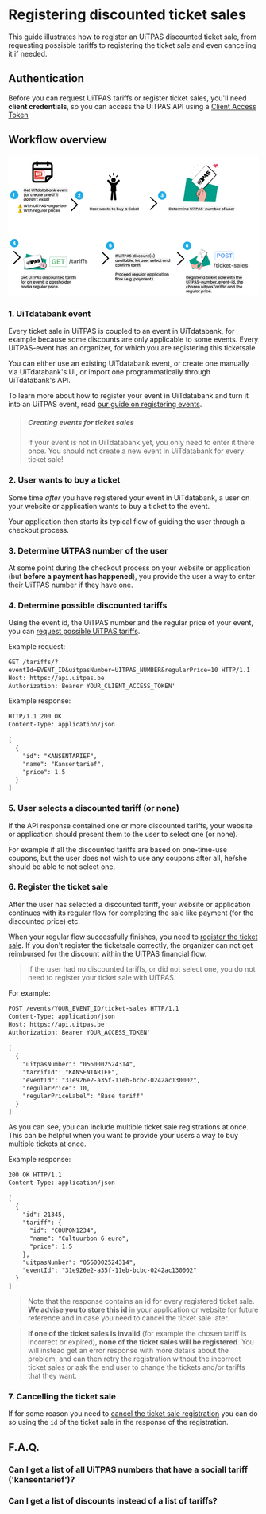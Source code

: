 # Registering discounted ticket sales

This guide illustrates how to register an UiTPAS discounted ticket sale, from requesting possisble tariffs to registering the ticket sale and even canceling it if needed.

## Authentication

Before you can request UiTPAS tariffs or register ticket sales, you'll need **client credentials**, so you can access the UiTPAS API using a [Client Access Token](https://publiq.stoplight.io/docs/authentication/docs/Authentication-methods/Client-access-token.md)

## Workflow overview

![](../../assets/images/steps-ticketing-UiTPAS-visual.png)

### 1. UiTdatabank event

Every ticket sale in UiTPAS is coupled to an event in UiTdatabank, for example because some discounts are only applicable to some events. Every UiTPAS-event has an organizer, for which you are registering this ticketsale. 

You can either use an existing UiTdatabank event, or create one manually via UiTdatabank's UI, or import one programmatically through UiTdatabank's API.
  
To learn more about how to register your event in UiTdatabank and turn it into an UiTPAS event, read [our guide on  registering events](/docs/Guides/Registering-events.md).

<!-- theme: warning -->
> ##### Creating events for ticket sales
> If your event is not in UiTdatabank yet, you only need to enter it there once. You should not create a new event in UiTdatabank for every ticket sale!

### 2. User wants to buy a ticket

Some time _after_ you have registered your event in UiTdatabank, a user on your website or application wants to buy a ticket to the event.

Your application then starts its typical flow of guiding the user through a checkout process.

### 3. Determine UiTPAS number of the user

At some point during the checkout process on your website or application (but **before a payment has happened**), you provide the user a way to enter their UiTPAS number if they have one.

### 4. Determine possible discounted tariffs

Using the event id, the UiTPAS number and the regular price of your event, you can [request possible UiTPAS tariffs](https://publiq.stoplight.io/docs/uitpas/reference/UiTPAS.v2.json/paths/~1tariffs/get).

Example request:

```http
GET /tariffs/?eventId=EVENT_ID&uitpasNumber=UITPAS_NUMBER&regularPrice=10 HTTP/1.1
Host: https://api.uitpas.be
Authorization: Bearer YOUR_CLIENT_ACCESS_TOKEN'
```

Example response:

```http
HTTP/1.1 200 OK
Content-Type: application/json

[
  {
    "id": "KANSENTARIEF",
    "name": "Kansentarief",
    "price": 1.5
  }
]
```

### 5. User selects a discounted tariff (or none)

If the API response contained one or more discounted tariffs, your website or application should present them to the user to select one (or none).

For example if all the discounted tariffs are based on one-time-use coupons, but the user does not wish to use any coupons after all, he/she should be able to not select one.

### 6. Register the ticket sale

After the user has selected a discounted tariff, your website or application continues with its regular flow for completing the sale like payment (for the discounted price) etc.

When your regular flow successfully finishes, you need to [register the ticket sale](/docs/uitpas/reference/UiTPAS.v2.json/paths/~1ticket-sales/post). If you don't register the ticketsale correctly, the organizer can not get reimbursed for the discount within the UiTPAS financial flow.

> If the user had no discounted tariffs, or did not select one, you do not need to register your ticket sale with UiTPAS.

For example:


```http
POST /events/YOUR_EVENT_ID/ticket-sales HTTP/1.1
Content-Type: application/json
Host: https://api.uitpas.be
Authorization: Bearer YOUR_ACCESS_TOKEN'

[
  {
    "uitpasNumber": "0560002524314",
    "tarrifId": "KANSENTARIEF",
    "eventId": "31e926e2-a35f-11eb-bcbc-0242ac130002",
    "regularPrice": 10,
    "regularPriceLabel": "Base tariff"
  }
]
```

As you can see, you can include multiple ticket sale registrations at once. This can be helpful when you want to provide your users a way to buy multiple tickets at once.

Example response:

```http
200 OK HTTP/1.1
Content-Type: application/json

[
  {
    "id": 21345,
    "tariff": {
      "id": "COUPON1234",
      "name": "Cultuurbon 6 euro",
      "price": 1.5
    },
    "uitpasNumber": "0560002524314",
    "eventId": "31e926e2-a35f-11eb-bcbc-0242ac130002"
  }
]
```

> Note that the response contains an id for every registered ticket sale. **We advise you to store this id** in your application or website for future reference and in case you need to cancel the ticket sale later.

<!-- theme: warning -->

> **If one of the ticket sales is invalid** (for example the chosen tariff is incorrect or expired), **none of the ticket sales will be registered**. You will instead get an error response with more details about the problem, and can then retry the registration without the incorrect ticket sales or ask the end user to change the tickets and/or tariffs that they want.

### 7. Cancelling the ticket sale

If for some reason you need to [cancel the ticket sale registration](/docs/uitpas/reference/UiTPAS.v2.json/paths/~1ticket-sales~1%7BticketSaleId%7D/delete) you can do so using the `id` of the ticket sale in the response of the registration.

## F.A.Q.

### Can I get a list of all UiTPAS numbers that have a sociall tariff ('kansentarief')?

### Can I get a list of discounts instead of a list of tariffs?

